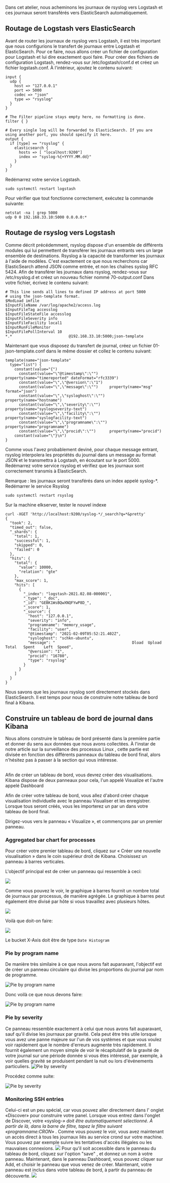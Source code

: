 
Dans cet atelier, nous acheminons les journaux de rsyslog vers Logstash et ces
journaux seront transférés vers ElasticSearch automatiquement.

## Routage de Logstash vers ElasticSearch

Avant de router les journaux de rsyslog vers Logstash, il est très important que
nous configurions le transfert de journaux entre Logstash et ElasticSearch.
Pour ce faire, nous allons créer un fichier de configuration pour Logstash et lui
dire exactement quoi faire.
Pour créer des fichiers de configuration Logstash, rendez-vous sur /etc/logstash/conf.d
et créez un fichier logstash.conf.
À l'intérieur, ajoutez le contenu suivant:

```
input {                                                                                      
  udp {
    host => "127.0.0.1"
    port => 5000
    codec => "json"
    type => "rsyslog"
  }                                                                                          
}                                                                                            

# The Filter pipeline stays empty here, no formatting is done.
filter { }                                                                                   

# Every single log will be forwarded to ElasticSearch. If you are using another port, you should specify it here.                                                                                             
output {                                                                                     
  if [type] == "rsyslog" {                                                                   
    elasticsearch {
      hosts => [ "localhost:9200"]    
      index => "syslog-%{+YYYY.MM.dd}"
    }                                    
  }         
}
```

Redémarrez votre service Logstash.
```
sudo systemctl restart logstash
```
Pour vérifier que tout fonctionne correctement, exécutez la commande suivante:
```
netstat -na | grep 5000
udp 0 0 192.168.33.10:5000 0.0.0.0:*
```
## Routage de rsyslog vers Logstash
Comme décrit précédemment, rsyslog dispose d'un ensemble de différents modules qui
lui permettent de transférer les journaux entrants vers un large ensemble de destinations.
Rsyslog a la capacité de transformer les journaux à l'aide de modèles. C'est exactement
ce que nous recherchons car ElasticSearch attend JSON comme entrée, et non les chaînes
syslog RFC 5424.
Afin de transférer les journaux dans rsyslog, rendez-vous sur /etc/rsyslog.d et
créez un nouveau fichier nommé 70-output.conf
Dans votre fichier, écrivez le contenu suivant:
```
# This line sends all lines to defined IP address at port 5000
# using the json-template format.
$ModLoad imfile
$InputFileName /var/log/apache2/access.log
$InputFileTag accesslog
$InputFileStateFile accesslog
$InputFileSeverity info
$InputFileFacility local1
$InputRunFileMonitor
$InputFilePollInterval 10
*.*                         @192.168.33.10:5000;json-template
```

Maintenant que vous disposez du transfert de journal, créez un fichier 01-json-template.conf dans le même dossier et collez le contenu suivant:

```
template(name="json-template"
  type="list") {
    constant(value="{")
      constant(value="\"@timestamp\":\"")     property(name="timereported" dateFormat="rfc3339")
      constant(value="\",\"@version\":\"1")
      constant(value="\",\"message\":\"")     property(name="msg" format="json")
      constant(value="\",\"sysloghost\":\"")  property(name="hostname")
      constant(value="\",\"severity\":\"")    property(name="syslogseverity-text")
      constant(value="\",\"facility\":\"")    property(name="syslogfacility-text")
      constant(value="\",\"programname\":\"") property(name="programname")
      constant(value="\",\"procid\":\"")      property(name="procid")
    constant(value="\"}\n")
}
```

Comme vous l'avez probablement deviné, pour chaque message entrant, rsyslog interpolera
les propriétés du journal dans un message au format JSON et le transmettra à Logstash,
en écoutant sur le port 5000.
Redémarrez votre service rsyslog et vérifiez que les journaux sont correctement transmis
à ElasticSearch.

Remarque : les journaux seront transférés dans un index appelé syslog-*.
Redémarrer le service Rsyslog
```
sudo systemctl restart rsyslog
```
Sur la machine elkserver, tester le nouvel indexe
```
curl -XGET 'http://localhost:9200/syslog-*/_search?q=*&pretty'
{
  "took": 2,
  "timed_out": false,
  "_shards": {
    "total": 1,
    "successful": 1,
    "skipped": 0,
    "failed": 0
  },
  "hits": {
    "total": {
      "value": 10000,
      "relation": "gte"
    },
    "max_score": 1,
    "hits": [
      {
        "_index": "logstash-2021.02.08-000001",
        "_type": "_doc",
        "_id": "GEBK1WsBQwXNQFYwP8D_",
        "_score": 1,
        "_source": {
          "host": "127.0.0.1",
          "severity": "info",
          "programname": "memory_usage",
          "facility": "user",
          "@timestamp": "2021-02-09T05:52:21.402Z",
          "sysloghost": "schkn-ubuntu",
          "message": "                                  Dload  Upload   Total   Spent    Left  Speed",
          "@version": "1",
          "procid": "16780",
          "type": "rsyslog"
        }
      }
    ]
  }
}
```
Nous savons que les journaux rsyslog sont directement stockés dans ElasticSearch.
Il est temps pour nous de construire notre tableau de bord final à Kibana.

## Construire un tableau de bord de journal dans Kibana
Nous allons construire le tableau de bord présenté dans la première partie et donner
du sens aux données que nous avons collectées.
À l'instar de notre article sur la surveillance des processus Linux , cette partie
est divisée en fonction des différents panneaux du tableau de bord final, alors
n'hésitez pas à passer à la section qui vous intéresse.

##

Afin de créer un tableau de bord, vous devrez créer des visualisations. Kibana
dispose de deux panneaux pour cela, l'un appelé Visualize et l'autre appelé Dashboard

Afin de créer votre tableau de bord, vous allez d'abord créer chaque visualisation
individuelle avec le panneau Visualiser et les enregistrer.
Lorsque tous seront créés, vous les importerez un par un dans votre tableau de bord final.

Dirigez-vous vers le panneau « Visualize », et commençons par un premier panneau.

### Aggregated bar chart for processes
Pour créer votre premier tableau de bord, cliquez sur « Créer une nouvelle visualisation » dans le coin supérieur droit de Kibana. Choisissez un panneau à barres verticales.

L'objectif principal est de créer un panneau qui ressemble à ceci:

![](images/rsyslog-bar-chart.png)

Comme vous pouvez le voir, le graphique à barres fournit un nombre total de journaux par processus, de manière agrégée.
Le graphique à barres peut également être divisé par hôte si vous travaillez avec plusieurs hôtes.

![](images/rsyslog-log-split-by-process.png)

Voilà que doit-on faire:

![](images/rsyslog-bar-chart-cheatsheet.png)

Le bucket X-Axis doit être de type `Date Histogram`

### Pie by program name

De manière très similaire à ce que nous avons fait auparavant, l'objectif est de créer un panneau circulaire qui divise les proportions du journal par nom de programme.

![Pie by program name](images/rsyslog-pie-by-program.png)

Donc voilà ce que nous devons faire:

![Pie by program name](images/rsyslog-pie-by-program-cheatsheet.png)

### Pie by severity
Ce panneau ressemble exactement à celui que nous avons fait auparavant, sauf qu'il divise les journaux par gravité.
Cela peut être très utile lorsque vous avez une panne majeure sur l'un de vos systèmes et que vous voulez voir rapidement que le nombre d'erreurs augmente très rapidement.
Il fournit également un moyen simple de voir le récapitulatif de la gravité de votre journal sur une période donnée si vous êtes intéressé, par exemple, à voir quelles gravité se produisent pendant la nuit ou lors d'événements particuliers.
![Pie by severity](images/rsyslog-pie-by-severity.png)

Procédez comme suite:

![Pie by severity](images/rsyslog-pie-by-severity-cheatsheet.png)

### Monitoring SSH entries
Celui-ci est un peu spécial, car vous pouvez aller directement dans l' onglet «Discover» pour construire votre panel.
Lorsque vous entrez dans l'onglet de Discover, votre «syslog-*» doit être automatiquement sélectionné.
À partir de là, dans la barre de filtre, tapez le filtre suivant «programname:CRON*» .
Comme vous pouvez le voir, vous avez maintenant un accès direct à tous les journaux liés au service crond sur votre machine. Vous pouvez par exemple suivre les tentatives d'accès illégales ou les mauvaises connexions.
![](images/rsyslog-ssh.png)
Pour qu'il soit accessible dans le panneau du tableau de bord, cliquez sur l'option "save" , et donnez un nom à votre panneau.
Maintenant, dans le panneau Dashboard, vous pouvez cliquer sur Add, et choisir le panneau que vous venez de créer.
Maintenant, votre panneau est inclus dans votre tableau de bord, à partir du panneau de découverte.
![](images/rsyslog-ssh-1.png)

